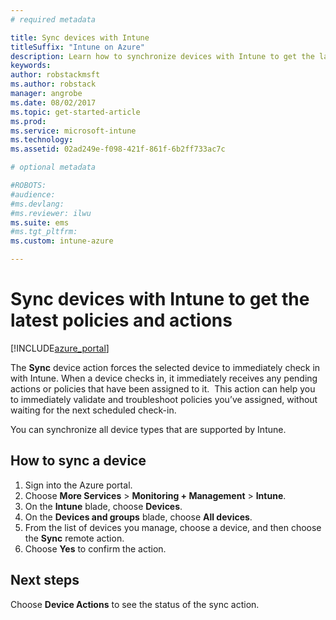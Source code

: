 ```yaml
---
# required metadata

title: Sync devices with Intune 
titleSuffix: "Intune on Azure"
description: Learn how to synchronize devices with Intune to get the latest policies and actions."
keywords:
author: robstackmsft
ms.author: robstack
manager: angrobe
ms.date: 08/02/2017
ms.topic: get-started-article
ms.prod:
ms.service: microsoft-intune
ms.technology:
ms.assetid: 02ad249e-f098-421f-861f-6b2ff733ac7c

# optional metadata

#ROBOTS:
#audience:
#ms.devlang:
#ms.reviewer: ilwu
ms.suite: ems
#ms.tgt_pltfrm:
ms.custom: intune-azure

---
```


# Sync devices with Intune to get the latest policies and actions


[!INCLUDE[azure_portal](./includes/azure_portal.md)]

The **Sync** device action forces the selected device to immediately check in with Intune. When a device checks in, it immediately receives any pending actions or policies that have been assigned to it.  This action can help you to immediately validate and troubleshoot policies you’ve assigned, without waiting for the next scheduled check-in.

You can synchronize all device types that are supported by Intune.

## How to sync a device

1. Sign into the Azure portal.
2. Choose **More Services** > **Monitoring + Management** > **Intune**.
3. On the **Intune** blade, choose **Devices**.
4. On the **Devices and groups** blade, choose **All devices**.
5. From the list of devices you manage, choose a device, and then choose the **Sync** remote action.
7. Choose **Yes** to confirm the action.

## Next steps

Choose **Device Actions** to see the status of the sync action. 
